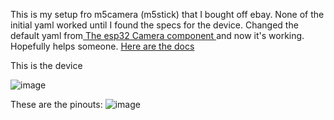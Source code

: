 This is my setup fro m5camera (m5stick) that I bought off ebay. None of the initial yaml worked until I found the specs for the device. Changed the default yaml from[ The esp32 Camera component ](https://esphome.io/components/esp32_camera.html)and now it's working. Hopefully helps someone. 
[Here are the docs
](https://docs.m5stack.com/en/unit/m5camera_x)

This is the device

![image](https://github.com/rob-adelie/m5camera/assets/93426555/83d011ea-9b1e-406b-8690-98d564459b46)




These are the pinouts:
![image](https://github.com/rob-adelie/m5camera/assets/93426555/939c52e8-71f4-44cd-85b5-c8962d48d050)
